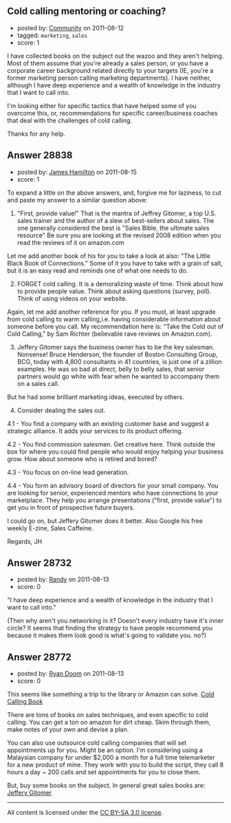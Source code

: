 ## Cold calling mentoring or coaching?

- posted by: [Community](https://stackexchange.com/users/-1/-1-community) on 2011-08-12
- tagged: `marketing`, `sales`
- score: 1

I have collected books on the subject out the wazoo and they aren't helping. Most of them assume that you're already a sales person, or you have a corporate career background related directly to your targets (IE, you're a former marketing person calling marketing departments). I have neither, although I have deep experience and a wealth of knowledge in the industry that I want to call into. 

I'm looking either for specific tactics that have helped some of you overcome this, or, recommendations for specific career/business coaches that deal with the challenges of cold calling.

Thanks for any help.


## Answer 28838

- posted by: [James Hamilton](https://stackexchange.com/users/-1/12591-james-hamilton) on 2011-08-15
- score: 1

To expand a little on the above answers, and, forgive me for laziness, to cut and paste my answer to a similar question above: 

1) "First, provide value!" That is the mantra of Jeffrey Gitomer, a top U.S. sales trainer and the author of a slew of best-sellers about sales. The one generally considered the best is "Sales Bible, the ultimate sales resource" Be sure you are looking at the revised 2008 edition when you read the reviews of it on amazon.com

Let me add another book of his for you to take a look at also: "The Little Black Book of Connections." Some of it you have to take with a grain of salt, but it is an easy read and reminds one of what one needs to do. 

2) FORGET cold calling. It is a demoralizing waste of time. Think about how to provide people value. Think about asking questions (survey, poll). Think of using videos on your website. 

Again, let me add another reference for you. If you must, at least upgrade from cold calling to warm calling,i.e. having considerable information about someone before you call. My recommendation here is: "Take the Cold out of Cold Calling," by Sam Richter (believable rave reviews on Amazon.com).  

3) Jeffery Gitomer says the business owner has to be the key salesman. Nonsense! Bruce Henderson, the founder of Boston Consulting Group, BCG, today with 4,800 consultants in 41 countries, is just one of a zillion examples. He was so bad at direct, belly to belly sales, that senior partners would go white with fear when he wanted to accompany them on a sales call.

But he had some brilliant marketing ideas, executed by others.

4) Consider dealing the sales out.

4.1 - You find a company with an existing customer base and suggest a strategic alliance. It adds your services to its product offering.

4.2 - You find commission salesmen. Get creative here. Think outside the box for where you could find people who would enjoy helping your business grow. How about someone who is retired and bored?

4.3 - You focus on on-line lead generation.

4.4 - You form an advisory board of directors for your small company. You are looking for senior, experienced mentors who have connections to your marketplace. They help you arrange presentations ("first, provide value") to get you in front of prospective future buyers.

I could go on, but Jeffery Gitomer does it better. Also Google his free weekly E-zine, Sales Caffeine.

Regards, JH



## Answer 28732

- posted by: [Randy](https://stackexchange.com/users/-1/8065-randy) on 2011-08-13
- score: 0

"I have deep experience and a wealth of knowledge in the industry that I want to call into."

(Then why aren't you networking in it? Doesn't every industry have it's inner circle?  It seems that finding the strategy to have people recommend you because it makes them look good is what's going to validate you. no?)


## Answer 28772

- posted by: [Ryan Doom](https://stackexchange.com/users/-1/5655-ryan-doom) on 2011-08-13
- score: 0

<p>This seems like something a trip to the library or Amazon can solve.
<a href="http://rads.stackoverflow.com/amzn/click/1580628567" rel="nofollow">Cold Calling Book</a></p>

<p>There are tons of books on sales techniques, and even specific to cold calling. You can get a ton on amazon for dirt cheap. Skim through them, make notes of your own and devise a plan.</p>

<p>You can also use outsource cold calling companies that will set appointments up for you. Might be an option. I'm considering using a Malaysian company for under $2,000 a month for a full time telemarketer for a new product of mine.  They work with you to build the script, they call 8 hours a day ~ 200 calls and set appointments for you to close them.</p>

<p>But, buy some books on the subject.  In general great sales books are:
<a href="http://www.amazon.com/s/ref=nb_sb_noss?url=search-alias=stripbooks&amp;field-keywords=jeffery%20gitomer&amp;x=0&amp;y=0" rel="nofollow">Jeffery Gitomer</a></p>




---

All content is licensed under the [CC BY-SA 3.0 license](https://creativecommons.org/licenses/by-sa/3.0/).
